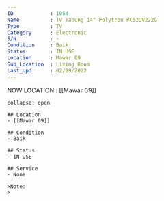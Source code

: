 ```yaml
---
ID            : 1054
Name          : TV Tabung 14" Polytron PC52UV222G
Type          : TV
Category      : Electronic
S/N           : -
Condition     : Baik
Status        : IN USE
Location      : Mawar 09
Sub_Location  : Living Room
Last_Upd      : 02/09/2022
---
```



NOW LOCATION : [[Mawar 09]]

```ad-History
collapse: open

## Location
- [[Mawar 09]]

## Condition
- Baik

## Status
- IN USE

## Service
- None

>Note:
>


```
